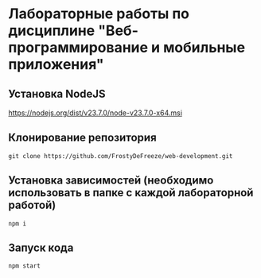 # Лабораторные работы по дисциплине "Веб-программирование и мобильные приложения"

## Установка NodeJS

https://nodejs.org/dist/v23.7.0/node-v23.7.0-x64.msi

## Клонирование репозитория

```
git clone https://github.com/FrostyDeFreeze/web-development.git
```

## Установка зависимостей (необходимо использовать в папке с каждой лабораторной работой)

```
npm i
```

## Запуск кода

```
npm start
```
